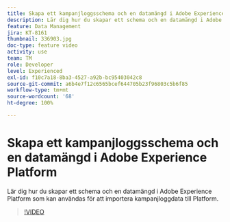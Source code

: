 ```yaml
---
title: Skapa ett kampanjloggsschema och en datamängd i Adobe Experience Platform
description: Lär dig hur du skapar ett schema och en datamängd i Adobe Experience Platform som kan användas för att importera kampanjloggdata till Platform.
feature: Data Management
jira: KT-8161
thumbnail: 336903.jpg
doc-type: feature video
activity: use
team: TM
role: Developer
level: Experienced
exl-id: f10c7a18-8ba3-4527-a92b-bc95403042c8
source-git-commit: a6b4e7f12c6565bcef644705b23f96803c5b6f85
workflow-type: tm+mt
source-wordcount: '68'
ht-degree: 100%

---
```


# Skapa ett kampanjloggsschema och en datamängd i Adobe Experience Platform

Lär dig hur du skapar ett schema och en datamängd i Adobe Experience Platform som kan användas för att importera kampanjloggdata till Platform.

>[!VIDEO](https://video.tv.adobe.com/v/336903?quality=12&learn=on)
